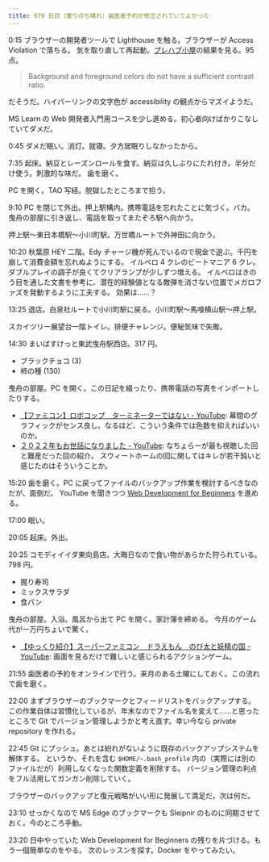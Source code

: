 ```yaml
---
title: 979 日目（曇りのち晴れ）歯医者予約が修正されていてよかった
---
```


0:15 ブラウザーの開発者ツールで Lighthouse を触る。ブラウザーが Access Violation で落ちる。
気を取り直して再起動。[プレハブ小屋](https://showa-yojyo.github.io/)の結果を見る。95 点。

> Background and foreground colors do not have a sufficient contrast ratio.

だそうだ。ハイパーリンクの文字色が accessibility の観点からマズイようだ。

MS Learn の Web 開発者入門用コースを少し進める。初心者向けばかりこなしていてダメだ。

0:45 ダメだ眠い。消灯。就寝。夕方居眠りしなかったから。

7:35 起床。納豆とレーズンロールを食す。納豆は久しぶりにたれ付き。半分だけ使う。刺激的な味だ。
歯を磨く。

PC を開く。TAO 写経。脱獄したところまで拾う。

9:10 PC を閉じて外出。押上駅構内。携帯電話を忘れたことに気づく。バカ。
曳舟の部屋に引き返し、電話を取ってまたぞろ駅へ向かう。

押上駅～東日本橋駅～小川町駅。万世橋ルートで外神田に向かう。

10:20 秋葉原 HEY 二階。Edy チャージ機が死んでいるので現金で遊ぶ。千円を崩して消費金額を忘れぬようにする。
イルベロ 4 クレのビートマニア 6 クレ。ダブルプレイの調子が良くてクリアランプが少しずつ増える。
イルベロはきのう目を通した文書を参考に、潜在的経験値となる敵弾を消さない位置でメガロファズを発動するように工夫する。
効果は……？

13:25 退店。白泉社ルートで小川町駅に戻る。小川町駅～馬喰横山駅～押上駅。

スカイツリー展望台一階トイレ。排便チャレンジ。便秘気味で失敗。

14:30 まいばすけっと東武曳舟駅西店。317 円。

* ブラックチョコ (3)
* 柿の種 (130)

曳舟の部屋。PC を開く。この日記を綴ったり、携帯電話の写真をインポートしたりする。

* [【ファミコン】ロボコップ　ターミネーターではない - YouTube](https://www.youtube.com/watch?v=nyLCt40zDMM):
  幕間のグラフィックがセンス良し。なるほど、こういう条件では色数を抑えればいいのか。
* [２０２２年もお世話になりました - YouTube](https://www.youtube.com/watch?v=uB2EHPvOGI8):
  なちょらーが最も視聴した回と難産だった回の紹介。
  スウィートホームの回に関してはキレが若干鈍いと感じたのはそういうことか。

15:20 歯を磨く。PC に戻ってファイルのバックアップ作業を検討するべきなのだが、面倒だ。
YouTube を聞きつつ [Web Development for Beginners](https://learn.microsoft.com/en-us/training/paths/web-development-101/)
を進める。

17:00 眠い。

20:05 起床。外出。

20:25 コモディイイダ東向島店。大晦日なので食い物があらかた狩られている。798 円。

* 握り寿司
* ミックスサラダ
* 食パン

曳舟の部屋。入浴。風呂から出て PC を開く。家計簿を締める。
今月のゲーム代が一万円ちょいで驚く。

* [【ゆっくり紹介】スーパーファミコン　ドラえもん　のび太と妖精の国 - YouTube](https://www.youtube.com/watch?v=r9SdqvL2CmA):
  画面を見るだけで難しいと感じられるアクションゲーム。

21:55 歯医者の予約をオンラインで行う。来月のある土曜にしておく。この流れで歯を磨く。

22:00 まずブラウザーのブックマークとフィードリストをバックアップする。
この作業自体は習慣化しているが、年末なのでファイル名を変えて……と思ったところで
Git でバージョン管理しようかと考え直す。幸い今なら private repository を作れる。

22:45 Git にプッシュ。あとは紛れがないように既存のバックアップシステムを解体する。
というか、それを含む `$HOME/~.bash_profile` 内の（実際には別のファイルだが）利用しなくなった関数定義を削除する。
バージョン管理の利点をフル活用してガンガン削除していく。

ブラウザーのバックアップと復元戦略がいい形に発展して満足だ。次は何だ。

23:10 せっかくなので MS Edge のブックマークも Sleipnir のものに同期させておく。今のところ手動。

23:20 日中やっていた Web Development for Beginners の残りを片づける。もう一個簡単なのをやる。
次のレッスンを探す。Docker をやってみたい。
